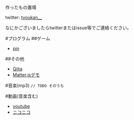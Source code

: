 作ったもの置場

twitter: [tyoukan__](http://twitter.com/tyoukan__)

なにかございましたらtwitterまたはissue等でご連絡ください。

#プログラム
##ゲーム
* [pin](y-github-io/pin)

##その他
* [Qiita](http://qiita.com/tyoukan__)
* [Matter.jsデモ](y-github-io/matter)

#音楽(mp3)
``// TODO そのうち``

#動画(音楽含む)
* [youtube](https://www.youtube.com/channel/UChfSBKzHSO2hOfJqInorgzA)
* [ニコニコ](http://www.nicovideo.jp/user/5157495)
